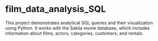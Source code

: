 # film_data_analysis_SQL
This project demonstrates analytical SQL queries and their visualization using Python. It works with the Sakila movie database, which includes information about films, actors, categories, customers, and rentals.
